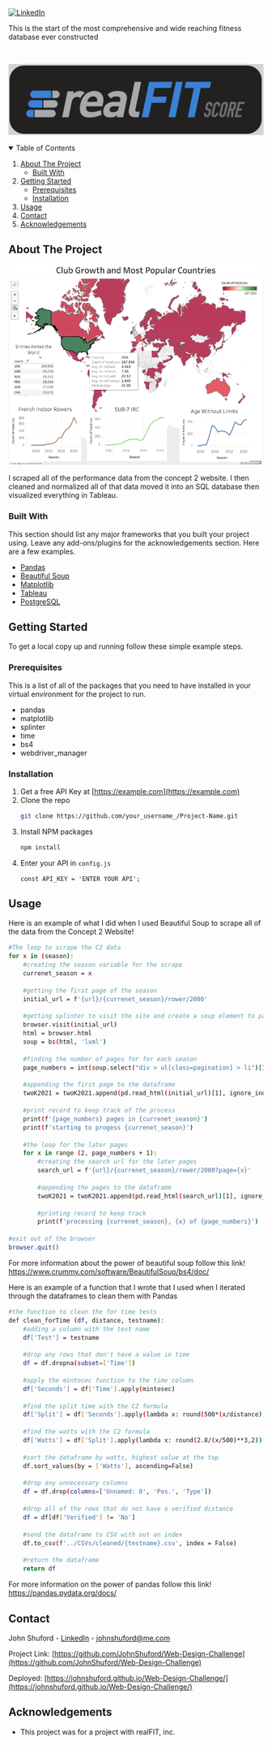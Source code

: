 [![LinkedIn][linkedin-shield]](https://www.linkedin.com/in/john-shuford-data-analyst/)

This is the start of the most comprehensive and wide reaching fitness database ever constructed

<!-- PROJECT LOGO -->
<br />

  ![logo](./Images/realFIT_logo.png)



<!-- TABLE OF CONTENTS -->
<details open="open">
  <summary>Table of Contents</summary>
  <ol>
    <li>
      <a href="#about-the-project">About The Project</a>
      <ul>
        <li><a href="#built-with">Built With</a></li>
      </ul>
    </li>
    <li>
      <a href="#getting-started">Getting Started</a>
      <ul>
        <li><a href="#prerequisites">Prerequisites</a></li>
        <li><a href="#installation">Installation</a></li>
      </ul>
    </li>
    <li><a href="#usage">Usage</a></li>
    <li><a href="#contact">Contact</a></li>
    <li><a href="#acknowledgements">Acknowledgements</a></li>
  </ol>
</details>



<!-- ABOUT THE PROJECT -->
## About The Project

![Tableau Screenshot](./Images/TableauScreenShot.png)

I scraped all of the performance data from the concept 2 website. I then cleaned and normalized all of that data moved it into an SQL database then visualized everything in Tableau.

### Built With

This section should list any major frameworks that you built your project using. Leave any add-ons/plugins for the acknowledgements section. Here are a few examples.
* [Pandas](https://pandas.pydata.org/docs/)
* [Beautiful Soup](https://www.crummy.com/software/BeautifulSoup/bs4/doc/)
* [Matplotlib](https://matplotlib.org/stable/contents.html)
* [Tableau](https://www.tableau.com/)
* [PostgreSQL](https://www.postgresql.org/)



<!-- GETTING STARTED -->
## Getting Started

To get a local copy up and running follow these simple example steps.

### Prerequisites

This is a list of all of the packages that you need to have installed in your virtual environment for the project to run.
* pandas
* matplotlib
* splinter
* time
* bs4
* webdriver_manager


### Installation

1. Get a free API Key at [https://example.com](https://example.com)
2. Clone the repo
   ```sh
   git clone https://github.com/your_username_/Project-Name.git
   ```
3. Install NPM packages
   ```sh
   npm install
   ```
4. Enter your API in `config.js`
   ```JS
   const API_KEY = 'ENTER YOUR API';
   ```

<!-- USAGE EXAMPLES -->
## Usage

Here is an example of what I did when I used Beautiful Soup to scrape all of the data from the Concept 2 Website!

```sh
#The loop to scrape the C2 data
for x in (season):
    #creating the season variable for the scrape
    currenet_season = x
    
    #getting the first page of the season
    initial_url = f'{url}/{currenet_season}/rower/2000'
    
    #getting splinter to visit the site and create a soup element to parse
    browser.visit(initial_url)
    html = browser.html
    soup = bs(html, 'lxml')
    
    #finding the number of pages for for each season
    page_numbers = int(soup.select("div > ul[class=pagination] > li")[11].text)
    
    #appending the first page to the dataframe
    twoK2021 = twoK2021.append(pd.read_html(initial_url)[1], ignore_index = True)
    
    #print record to keep track of the process
    print(f'{page_numbers} pages in {currenet_season}')
    print(f'starting to progess {currenet_season}')
    
    #the loop for the later pages
    for x in range (2, page_numbers + 1):
        #creating the search url for the later pages
        search_url = f'{url}/{currenet_season}/rower/2000?page={x}'
        
        #appending the pages to the dataframe
        twoK2021 = twoK2021.append(pd.read_html(search_url)[1], ignore_index = True)
        
        #printing record to keep track
        print(f'processing {currenet_season}, {x} of {page_numbers}')

#exit out of the browser
browser.quit()
```
For more information about the power of beautiful soup follow this link! https://www.crummy.com/software/BeautifulSoup/bs4/doc/

Here is an example of a function that I wrote that I used when I iterated through the dataframes to clean them with Pandas

```sh
#the function to clean the for time tests
def clean_forTime (df, distance, testname):
    #adding a column with the test name
    df['Test'] = testname
    
    #drop any rows that don't have a value in time
    df = df.dropna(subset=['Time'])
    
    #apply the mintocec function to the time column
    df['Seconds'] = df['Time'].apply(mintosec)
    
    #find the split time with the C2 formula
    df['Split'] = df['Seconds'].apply(lambda x: round(500*(x/distance), 2))
    
    #find the watts with the C2 formula
    df['Watts'] = df['Split'].apply(lambda x: round(2.8/(x/500)**3,2))
    
    #sort the dataframe by watts, highest value at the top
    df.sort_values(by = ['Watts'], ascending=False)
    
    #drop any unnecessary columns
    df = df.drop(columns=['Unnamed: 0', 'Pos.', 'Type'])
    
    #drop all of the rows that do not have a verified distance
    df = df[df['Verified'] != 'No']
    
    #send the dataframe to CSV with out an index
    df.to_csv(f'../CSVs/cleaned/{testname}.csv', index = False)
    
    #return the dataframe
    return df
 ```
 For more information on the power of pandas follow this link! https://pandas.pydata.org/docs/

<!-- CONTACT -->
## Contact

John Shuford - [LinkedIn](https://www.linkedin.com/in/john-shuford-data-analyst/) - johnshuford@me.com

Project Link: [https://github.com/JohnShuford/Web-Design-Challenge](https://github.com/JohnShuford/Web-Design-Challenge)

Deployed: [https://johnshuford.github.io/Web-Design-Challenge/](https://johnshuford.github.io/Web-Design-Challenge/)

<!-- ACKNOWLEDGEMENTS -->
## Acknowledgements

* This project was for a project with realFIT, inc.


<!-- MARKDOWN LINKS & IMAGES -->
<!-- https://www.markdownguide.org/basic-syntax/#reference-style-links -->
[contributors-shield]: https://img.shields.io/github/contributors/othneildrew/Best-README-Template.svg?style=for-the-badge
[contributors-url]: https://github.com/othneildrew/Best-README-Template/graphs/contributors
[forks-shield]: https://img.shields.io/github/forks/othneildrew/Best-README-Template.svg?style=for-the-badge
[forks-url]: https://github.com/othneildrew/Best-README-Template/network/members
[stars-shield]: https://img.shields.io/github/stars/othneildrew/Best-README-Template.svg?style=for-the-badge
[stars-url]: https://github.com/othneildrew/Best-README-Template/stargazers
[issues-shield]: https://img.shields.io/github/issues/othneildrew/Best-README-Template.svg?style=for-the-badge
[issues-url]: https://github.com/othneildrew/Best-README-Template/issues
[license-shield]: https://img.shields.io/github/license/othneildrew/Best-README-Template.svg?style=for-the-badge
[license-url]: https://github.com/othneildrew/Best-README-Template/blob/master/LICENSE.txt
[linkedin-shield]: https://img.shields.io/badge/-LinkedIn-black.svg?style=for-the-badge&logo=linkedin&colorB=555
[linkedin-url]: https://linkedin.com/in/othneildrew
[product-screenshot]: images/screenshot.png
